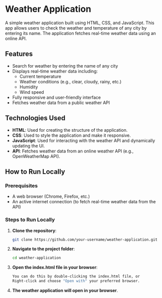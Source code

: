 # Weather Application

A simple weather application built using HTML, CSS, and JavaScript. This app allows users to check the weather and temperature of any city by entering its name. The application fetches real-time weather data using an online API.

## Features

- Search for weather by entering the name of any city
- Displays real-time weather data including:
  - Current temperature
  - Weather conditions (e.g., clear, cloudy, rainy, etc.)
  - Humidity
  - Wind speed
- Fully responsive and user-friendly interface
- Fetches weather data from a public weather API

## Technologies Used

- **HTML**: Used for creating the structure of the application.
- **CSS**: Used to style the application and make it responsive.
- **JavaScript**: Used for interacting with the weather API and dynamically updating the UI.
- **API**: Fetches weather data from an online weather API (e.g., OpenWeatherMap API).

## How to Run Locally

### Prerequisites

- A web browser (Chrome, Firefox, etc.)
- An active internet connection (to fetch real-time weather data from the API)

### Steps to Run Locally

1. **Clone the repository**:

   ```bash
   git clone https://github.com/your-username/weather-application.git
   
2. **Navigate to the project folder**:
   ```bash
   cd weather-application

3. **Open the index.html file in your browser**:
    ```bash
    You can do this by double-clicking the index.html file, or
    Right-click and choose "Open with" your preferred browser.
    
4. **The weather application will open in your browser**.

